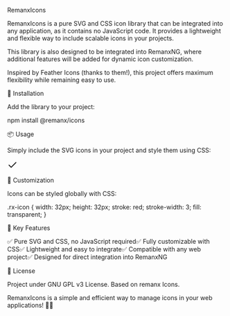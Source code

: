RemanxIcons

RemanxIcons is a pure SVG and CSS icon library that can be integrated into any application, as it contains no JavaScript code. It provides a lightweight and flexible way to include scalable icons in your projects.

This library is also designed to be integrated into RemanxNG, where additional features will be added for dynamic icon customization.

Inspired by Feather Icons (thanks to them!), this project offers maximum flexibility while remaining easy to use.

🚀 Installation

Add the library to your project:

npm install @remanx/icons

📦 Usage

Simply include the SVG icons in your project and style them using CSS:

<svg class="rx-icon check" width="24" height="24" viewBox="0 0 24 24" fill="none" stroke="currentColor" stroke-width="2" stroke-linecap="round" stroke-linejoin="round">
  <polyline points="20 6 9 17 4 12"></polyline>
</svg>

🔧 Customization

Icons can be styled globally with CSS:

.rx-icon {
  width: 32px;
  height: 32px;
  stroke: red;
  stroke-width: 3;
  fill: transparent;
}

📌 Key Features

✅ Pure SVG and CSS, no JavaScript required✅ Fully customizable with CSS✅ Lightweight and easy to integrate✅ Compatible with any web project✅ Designed for direct integration into RemanxNG

📜 License

Project under GNU GPL v3 License. Based on remanx Icons.

RemanxIcons is a simple and efficient way to manage icons in your web applications! 🚀🔥
